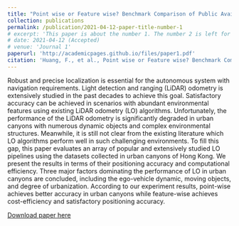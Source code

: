 ```yaml
---
title: "Point wise or Feature wise? Benchmark Comparison of Public Available LiDAR Odometry Algorithms in Urban Canyons"
collection: publications
permalink: /publication/2021-04-12-paper-title-number-1
# excerpt: 'This paper is about the number 1. The number 2 is left for future work.'
# date: 2021-04-12 (Accepted)
# venue: 'Journal 1'
paperurl: 'http://academicpages.github.io/files/paper1.pdf'
citation: 'Huang, F., et al., Point wise or Feature wise? Benchmark Comparison of Public Available LiDAR Odometry Algorithms in Urban Canyons. IEEE Intelligent Transportation Systems Magazine (accepted), 2021.'
---
```

Robust and precise localization is essential for the autonomous system with navigation requirements. Light detection and ranging (LiDAR) odometry is extensively studied in the past decades to achieve this goal. Satisfactory accuracy can be achieved in scenarios with abundant environmental features using existing LiDAR odometry (LO) algorithms. Unfortunately, the performance of the LiDAR odometry is significantly degraded in urban canyons with numerous dynamic objects and complex environmental structures. Meanwhile, it is still not clear from the existing literature which LO algorithms perform well in such challenging environments. To fill this gap, this paper evaluates an array of popular and extensively studied LO pipelines using the datasets collected in urban canyons of Hong Kong. We present the results in terms of their positioning accuracy and computational efficiency. Three major factors dominating the performance of LO in urban canyons are concluded, including the ego-vehicle dynamic, moving objects, and degree of urbanization. According to our experiment results, point-wise achieves better accuracy in urban canyons while feature-wise achieves cost-efficiency and satisfactory positioning accuracy.

[Download paper here](https://arxiv.org/pdf/2104.05203.pdf)

